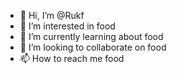 - 👋 Hi, I’m @Rukf
- 👀 I’m interested in food
- 🌱 I’m currently learning about food
- 💞️ I’m looking to collaborate on food
- 📫 How to reach me food

<!---
Rukf/Rukf is a ✨ special ✨ repository because its `README.md` (this file) appears on your GitHub profile.
You can click the Preview link to take a look at your changes.
--->
